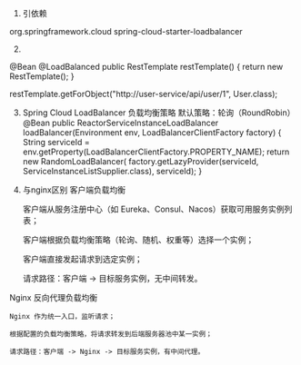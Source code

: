 1. 引依赖
<dependency>
  <groupId>org.springframework.cloud</groupId>
  <artifactId>spring-cloud-starter-loadbalancer</artifactId>
</dependency>


2. 
@Bean
@LoadBalanced
public RestTemplate restTemplate() {
    return new RestTemplate();
}


restTemplate.getForObject("http://user-service/api/user/1", User.class);

3. Spring Cloud LoadBalancer 负载均衡策略
默认策略：轮询（RoundRobin）
@Bean
public ReactorServiceInstanceLoadBalancer loadBalancer(Environment env,
                 LoadBalancerClientFactory factory) {
    String serviceId = env.getProperty(LoadBalancerClientFactory.PROPERTY_NAME);
    return new RandomLoadBalancer(
               factory.getLazyProvider(serviceId, ServiceInstanceListSupplier.class),
               serviceId);
}


4. 与nginx区别
客户端负载均衡

    客户端从服务注册中心（如 Eureka、Consul、Nacos）获取可用服务实例列表；

    客户端根据负载均衡策略（轮询、随机、权重等）选择一个实例；

    客户端直接发起请求到选定实例；

    请求路径：客户端 -> 目标服务实例，无中间转发。

Nginx 反向代理负载均衡

    Nginx 作为统一入口，监听请求；

    根据配置的负载均衡策略，将请求转发到后端服务器池中某一实例；

    请求路径：客户端 -> Nginx -> 目标服务实例，有中间代理。


